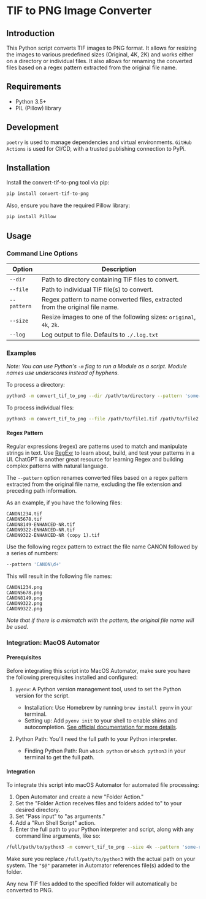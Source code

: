 # TIF to PNG Image Converter

## Introduction

This Python script converts TIF images to PNG format. It allows for resizing the images to various predefined sizes (Original, 4K, 2K) and works either on a directory or individual files. It also allows for renaming the converted files based on a regex pattern extracted from the original file name.

## Requirements

- Python 3.5+
- PIL (Pillow) library

## Development

`poetry` is used to manage dependencies and virtual environments.
`GitHub Actions` is used for CI/CD, with a trusted publishing connection to PyPi.

## Installation

Install the convert-tif-to-png tool via pip:

```bash
pip install convert-tif-to-png
```

Also, ensure you have the required Pillow library:

```bash
pip install Pillow
```

## Usage

### Command Line Options

| Option | Description |
| --- | --- |
| `--dir` | Path to directory containing TIF files to convert. |
| `--file` | Path to individual TIF file(s) to convert. |
| `--pattern` | Regex pattern to name converted files, extracted from the original file name.
| `--size` | Resize images to one of the following sizes: `original`, `4k`, `2k`. |
| `--log` | Log output to file. Defaults to `./.log.txt` |

### Examples

*Note: You can use Python's `-m` flag to run a Module as a script. Module names use underscores instead of hyphens.*

To process a directory:

```bash
python3 -m convert_tif_to_png --dir /path/to/directory --pattern 'some-regex-pattern' --size 4k
```

To process individual files:

```bash
python3 -m convert_tif_to_png --file /path/to/file1.tif /path/to/file2.tif --pattern 'some-regex-pattern' --size 4k
```

#### Regex Pattern

Regular expressions (regex) are patterns used to match and manipulate strings in text. Use [RegExr](https://regexr.com/) to learn about, build, and test your patterns in a UI. ChatGPT is another great resource for learning Regex and building complex patterns with natural language.

The `--pattern` option renames converted files based on a regex pattern extracted from the original file name, excluding the file extension and preceding path information.

As an example, if you have the following files:

```text
CANON1234.tif
CANON5678.tif
CANON8149-ENHANCED-NR.tif
CANON9322-ENHANCED-NR.tif
CANON9322-ENHANCED-NR (copy 1).tif
```

Use the following regex pattern to extract the file name CANON followed by a series of numbers:

```bash
--pattern 'CANON\d+'
```

This will result in the following file names:

```text
CANON1234.png
CANON5678.png
CANON8149.png
CANON9322.png
CANON9322.png
```

*Note that if there is a mismatch with the pattern, the original file name will be used.*

### Integration: MacOS Automator

#### Prerequisites

Before integrating this script into MacOS Automator, make sure you have the following prerequisites installed and configured:

1. `pyenv`: A Python version management tool, used to set the Python version for the script.
    - Installation: Use Homebrew by running `brew install pyenv` in your terminal.
    - Setting up: Add `pyenv init` to your shell to enable shims and autocompletion. [See official documentation for more details](https://github.com/pyenv/pyenv#installation).

2. Python Path: You'll need the full path to your Python interpreter.
    - Finding Python Path: Run `which python` or `which python3` in your terminal to get the full path.

#### Integration

To integrate this script into macOS Automator for automated file processing:

1. Open Automator and create a new "Folder Action."
2. Set the "Folder Action receives files and folders added to" to your desired directory.
3. Set "Pass input" to "as arguments."
4. Add a "Run Shell Script" action.
5. Enter the full path to your Python interpreter and script, along with any command line arguments, like so:

```bash
/full/path/to/python3 -m convert_tif_to_png --size 4k --pattern 'some-regex-pattern' --file "$@"
```

Make sure you replace `/full/path/to/python3` with the actual path on your system.
The `"$@"` parameter in Automator references file(s) added to the folder.

Any new TIF files added to the specified folder will automatically be converted to PNG.
